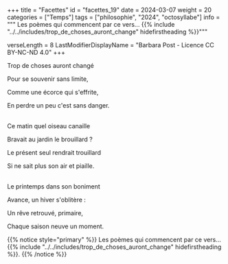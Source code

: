 +++
title = "Facettes"
id = "facettes_19"
date = 2024-03-07
weight = 20
categories = ["Temps"]
tags = ["philosophie", "2024", "octosyllabe"]
info = """
Les poèmes qui commencent par ce vers...
{{% include "../../includes/trop_de_choses_auront_change" hidefirstheading %}}"""

verseLength = 8
LastModifierDisplayName = "Barbara Post - Licence CC BY-NC-ND 4.0"
+++

Trop de choses auront changé

Pour se souvenir sans limite,

Comme une écorce qui s'effrite,

En perdre un peu c'est sans danger.

 \
Ce matin quel oiseau canaille

Bravait au jardin le brouillard ?

Le présent seul rendrait trouillard

Si ne sait plus son air et piaille.

 \
Le printemps dans son boniment

Avance, un hiver s'oblitère :

Un rêve retrouvé, primaire,

Chaque saison neuve un moment.

{{% notice style="primary" %}}
Les poèmes qui commencent par ce vers...
{{% include "../../includes/trop_de_choses_auront_change" hidefirstheading %}}.
{{% /notice %}}
